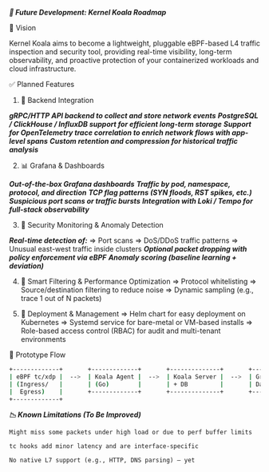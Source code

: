 ***🔭 Future Development: Kernel Koala Roadmap***

📌 Vision

Kernel Koala aims to become a lightweight, pluggable eBPF-based L4 traffic inspection and security tool, providing real-time visibility, long-term observability, and proactive protection of your containerized workloads and cloud infrastructure.

✅ Planned Features

1. 🔄 Backend Integration

***gRPC/HTTP API backend to collect and store network events***
***PostgreSQL / ClickHouse / InfluxDB support for efficient long-term storage***
***Support for OpenTelemetry trace correlation to enrich network flows with app-level spans***
***Custom retention and compression for historical traffic analysis***

2. 📊 Grafana & Dashboards

***Out-of-the-box Grafana dashboards***
  ***Traffic by pod, namespace, protocol, and direction***
  ***TCP flag patterns (SYN floods, RST spikes, etc.)***
  ***Suspicious port scans or traffic bursts***
***Integration with Loki / Tempo for full-stack observability***

3. 🔐 Security Monitoring & Anomaly Detection

***Real-time detection of:***
  => Port scans
  => DoS/DDoS traffic patterns
  => Unusual east-west traffic inside clusters
***Optional packet dropping with policy enforcement via eBPF***
***Anomaly scoring (baseline learning + deviation)***

4. 🧠 Smart Filtering & Performance Optimization
  => Protocol whitelisting
  => Source/destination filtering to reduce noise
  => Dynamic sampling (e.g., trace 1 out of N packets)

5. 🚀 Deployment & Management
  => Helm chart for easy deployment on Kubernetes
  => Systemd service for bare-metal or VM-based installs
  => Role-based access control (RBAC) for audit and multi-tenant environments

🧪 Prototype Flow

```bash
+-------------+       +-------------+       +--------------+       +-----------+
| eBPF tc/xdp |  -->  | Koala Agent |  -->  | Koala Server |  -->  | Grafana   |
| (Ingress/   |       | (Go)        |       | + DB         |       | Dashboards|
|  Egress)    |       +-------------+       +--------------+       +-----------+
+-------------+

```

***📉 Known Limitations (To Be Improved)***

```note
Might miss some packets under high load or due to perf buffer limits

tc hooks add minor latency and are interface-specific

No native L7 support (e.g., HTTP, DNS parsing) — yet

```









